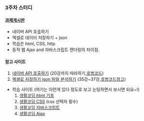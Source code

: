 ### 3주차 스터디

#### [과제게시판](https://github.com/WebScrapingStudy/StudyRepository/issues/3)  
 * 네이버 API 호출하기
 * 엑셀로 데이터 저장하기 + json
 * 학습은 html, CSS, http
 * 동적 웹 Ajax and 자바스크립트 랜더링의 차이점.

#### 참고 사이트
  1. [네이버 API 호출하기](https://www.youtube.com/watch?v=S6YFtFJma4Q&index=15&list=PLAdQRRy4vtQRzdg7D9n1rkDp9DIeWpBQ9) (20강까지 따라하기,[호범코드](https://github.com/WebScrapingStudy/StudyRepository/blob/master/3%EC%A3%BC%EC%B0%A8/%EC%A0%84%ED%98%B8%EB%B2%94/%EB%84%A4%EC%9D%B4%EB%B2%84%20%EA%B2%80%EC%83%89.ipynb))  
  2. [엑셀로 저장하기 json 파일 분석하기](https://www.youtube.com/watch?v=NQTa-F8habI&list=PLAdQRRy4vtQRzdg7D9n1rkDp9DIeWpBQ9&index=35) (35강~37강,[호범코드참고](https://github.com/WebScrapingStudy/StudyRepository/blob/master/3%EC%A3%BC%EC%B0%A8/%EC%A0%84%ED%98%B8%EB%B2%94/%EB%84%A4%EC%9D%B4%EB%B2%84%20%EA%B2%80%EC%83%89%EA%B2%B0%EA%B3%BC%20%EC%A0%80%EC%9E%A5%ED%95%98%EA%B8%B0.ipynb))

* 학습 사이트 (여기는 이런게 있다 정도로 보고 눈팅하면서 보시면 되요~!)  
  1. [생활코딩 html 기초](https://opentutorials.org/course/3084)
  2. [생활코딩 CSS](https://opentutorials.org/course/3086) (css 선택자 필수)
  3. [생활코딩 자바스크립트](https://opentutorials.org/course/3085)
  4. [생활코딩 Ajax](https://opentutorials.org/course/3281)
